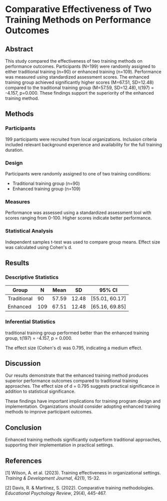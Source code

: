 # Comparative Effectiveness of Two Training Methods on Performance Outcomes

## Abstract

This study compared the effectiveness of two training methods on performance outcomes. Participants (N=199) were randomly assigned to either traditional training (n=90) or enhanced training (n=109). Performance was measured using standardized assessment scores. The enhanced training group achieved significantly higher scores (M=67.51, SD=12.48) compared to the traditional training group (M=57.59, SD=12.48), t(197) = -4.157, p=0.000. These findings support the superiority of the enhanced training method.

## Methods

### Participants
199 participants were recruited from local organizations. Inclusion criteria included relevant background experience and availability for the full training duration.

### Design
Participants were randomly assigned to one of two training conditions:
- Traditional training group (n=90)
- Enhanced training group (n=109)

### Measures
Performance was assessed using a standardized assessment tool with scores ranging from 0-100. Higher scores indicate better performance.

### Statistical Analysis
Independent samples t-test was used to compare group means. Effect size was calculated using Cohen's d.

## Results

### Descriptive Statistics

| Group | N | Mean | SD | 95% CI |
|-------|---|------|----|---------| 
| Traditional | 90 | 57.59 | 12.48 | [55.01, 60.17] |
| Enhanced | 109 | 67.51 | 12.48 | [65.16, 69.85] |

### Inferential Statistics
traditional training group performed better than the enhanced training group, t(197) = -4.157, p = 0.000. 

The effect size (Cohen's d) was 0.795, indicating a medium effect.

## Discussion

Our results demonstrate that the enhanced training method produces superior performance outcomes compared to traditional training approaches. The effect size of d = 0.795 suggests practical significance in addition to statistical significance.

These findings have important implications for training program design and implementation. Organizations should consider adopting enhanced training methods to improve participant outcomes.

## Conclusion

Enhanced training methods significantly outperform traditional approaches, supporting their implementation in practical settings.

## References

[1] Wilson, A. et al. (2023). Training effectiveness in organizational settings. *Training & Development Journal*, 42(1), 15-32.

[2] Davis, R. & Martinez, S. (2022). Comparative training methodologies. *Educational Psychology Review*, 29(4), 445-467.
